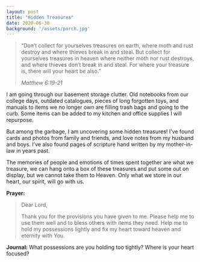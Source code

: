 ```yaml
---
layout: post
title: "Hidden Treasures"
date: 2020-06-30
background: '/assets/porch.jpg'
---
```

  
> “Don’t collect for yourselves treasures on earth, where moth and rust destroy and where thieves break in and steal. But collect for yourselves treasures in heaven where neither moth nor rust destroys, and where thieves don’t break in and steal. For where your treasure is, there will your heart be also.”
> 
> *Matthew 6:19-21*

I am going through our basement storage clutter. Old notebooks from our college days, outdated catalogues, pieces of long forgotten toys, and manuals to items we no longer own are filling trash bags and going to the curb. Some items can be added to my kitchen and office supplies I will repurpose.

But among the garbage, I am uncovering some hidden treasures! I’ve found cards and photos from family and friends, and love notes from my husband and boys. I’ve also found pages of scripture hand written by my mother-in-law in years past.

The memories of people and emotions of times spent together are what we treasure, we can hang onto a box of these treasures and put some out on display, but we cannot take them to Heaven. Only what we store in our heart, our spirit, will go with us.

**Prayer:**
> Dear Lord,
> 
> Thank you for the provisions you have given to me. Please help me to use them well and to bless others with items they need. Help me to hold my  possessions lightly and fix my heart toward heaven and eternity with You.

**Journal:** 
What possessions are you holding too tightly? Where is your heart focused?  

